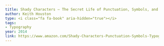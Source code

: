 ```yaml
---
title: Shady Characters — The Secret Life of Punctuation, Symbols, and Other Typographical Marks
author: Keith Houston
type: <i class="fa fa-book" aria-hidden="true"></i>
tags:
- Typography
year: 2014
link: https://www.amazon.com/Shady-Characters-Punctuation-Symbols-Typographical/dp/0393349721/ref=sr_1_1?s=books&ie=UTF8&qid=1504987322&sr=1-1&keywords=shady+characters
---
```

